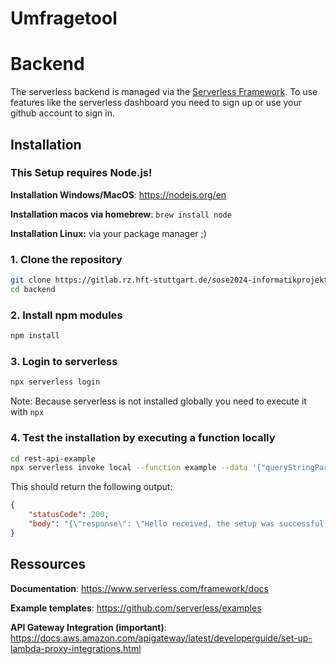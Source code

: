 # Umfragetool

# Backend
The serverless backend is managed via the [Serverless Framework](https://www.serverless.com/). To use features like the serverless dashboard you need to sign up or use your github account to sign in.

## Installation
### This Setup requires <b>Node.js</b>!

**Installation Windows/MacOS**: https://nodejs.org/en

**Installation macos via homebrew**: `brew install node`

**Installation Linux:** via your package manager ;)


### 1. Clone the repository
```bash
git clone https://gitlab.rz.hft-stuttgart.de/sose2024-informatikprojekt-2/umfragetool.git
cd backend
```

### 2. Install npm modules
```bash
npm install
```

### 3. Login to serverless
```bash
npx serverless login
```
Note: Because serverless is not installed globally you need to execute it with `npx`

### 4. Test the installation by executing a function locally
```bash
cd rest-api-example
npx serverless invoke local --function example --data '{"queryStringParameters": {"input_param": "Hello"}}'
```
This should return the following output:
```json
{
    "statusCode": 200,
    "body": "{\"response\": \"Hello received, the setup was successful!\"}"
}
```


## Ressources

**Documentation**: https://www.serverless.com/framework/docs

**Example templates**: https://github.com/serverless/examples

**API Gateway Integration (important)**: https://docs.aws.amazon.com/apigateway/latest/developerguide/set-up-lambda-proxy-integrations.html


